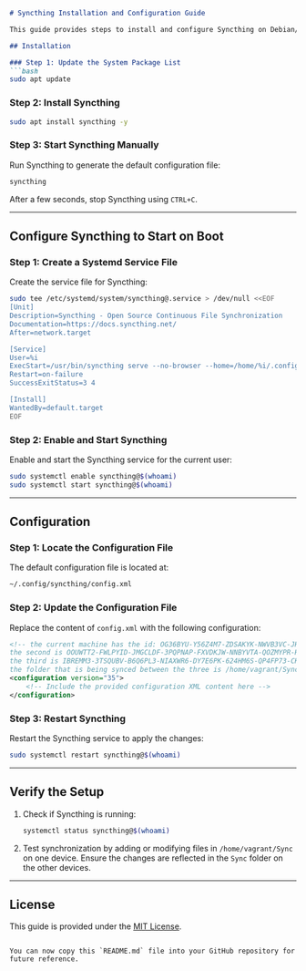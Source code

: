 ```markdown
# Syncthing Installation and Configuration Guide

This guide provides steps to install and configure Syncthing on Debian/Ubuntu-based systems. It includes instructions for setting up Syncthing to start on boot and synchronizing files between multiple devices.

## Installation

### Step 1: Update the System Package List
```bash
sudo apt update
```

### Step 2: Install Syncthing
```bash
sudo apt install syncthing -y
```

### Step 3: Start Syncthing Manually
Run Syncthing to generate the default configuration file:
```bash
syncthing
```
After a few seconds, stop Syncthing using `CTRL+C`.

---

## Configure Syncthing to Start on Boot

### Step 1: Create a Systemd Service File
Create the service file for Syncthing:
```bash
sudo tee /etc/systemd/system/syncthing@.service > /dev/null <<EOF
[Unit]
Description=Syncthing - Open Source Continuous File Synchronization
Documentation=https://docs.syncthing.net/
After=network.target

[Service]
User=%i
ExecStart=/usr/bin/syncthing serve --no-browser --home=/home/%i/.config/syncthing
Restart=on-failure
SuccessExitStatus=3 4

[Install]
WantedBy=default.target
EOF
```

### Step 2: Enable and Start Syncthing
Enable and start the Syncthing service for the current user:
```bash
sudo systemctl enable syncthing@$(whoami)
sudo systemctl start syncthing@$(whoami)
```

---

## Configuration

### Step 1: Locate the Configuration File
The default configuration file is located at:
```bash
~/.config/syncthing/config.xml
```

### Step 2: Update the Configuration File
Replace the content of `config.xml` with the following configuration:
```xml
<!-- the current machine has the id: OG36BYU-Y56Z4M7-ZDSAKYK-NWVB3VC-JHQEXAQ-GDXRF6T-2RAH62J-BYPTJA4
the second is OOUWTT2-FWLPYID-JMGCLDF-3PQPNAP-FXVDKJW-NNBYVTA-QOZMYPR-HP6E6QR
the third is IBREMM3-3TSQUBV-B6Q6PL3-NIAXWR6-DY7E6PK-624HM6S-QP4FP73-CKVL2Q2   
the folder that is being synced between the three is /home/vagrant/Sync-->
<configuration version="35">
    <!-- Include the provided configuration XML content here -->
</configuration>
```

### Step 3: Restart Syncthing
Restart the Syncthing service to apply the changes:
```bash
sudo systemctl restart syncthing@$(whoami)
```

---

## Verify the Setup

1. Check if Syncthing is running:
   ```bash
   systemctl status syncthing@$(whoami)
   ```

2. Test synchronization by adding or modifying files in `/home/vagrant/Sync` on one device. Ensure the changes are reflected in the `Sync` folder on the other devices.

---

## License

This guide is provided under the [MIT License](LICENSE).
```

You can now copy this `README.md` file into your GitHub repository for future reference.